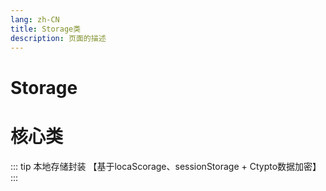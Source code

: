```yaml
---
lang: zh-CN
title: Storage类
description: 页面的描述
---
```


# Storage
# 核心类
::: tip 本地存储封装 【基于locaScorage、sessionStorage + Ctypto数据加密】
:::